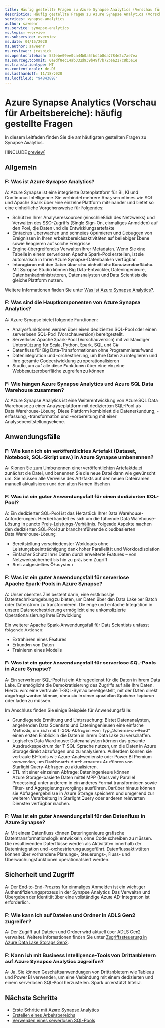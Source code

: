 ```yaml
---
title: Häufig gestellte Fragen zu Azure Synapse Analytics (Vorschau für Arbeitsbereiche)
description: Häufig gestellte Fragen zu Azure Synapse Analytics (Vorschau für Arbeitsbereiche)
services: synapse-analytics
author: saveenr
ms.service: synapse-analytics
ms.topic: overview
ms.subservice: overview
ms.date: 04/15/2020
ms.author: saveenr
ms.reviewer: jrasnick
ms.openlocfilehash: 530ebe09ee0ca44b0a5fbd4b8da2784e2c7ae7ea
ms.sourcegitcommit: 0a9df8ec14ab332d939b49f7b72dea217c8b3e1e
ms.translationtype: HT
ms.contentlocale: de-DE
ms.lasthandoff: 11/18/2020
ms.locfileid: "94843892"
---
```

# <a name="azure-synapse-analytics-workspaces-preview-frequently-asked-questions"></a>Azure Synapse Analytics (Vorschau für Arbeitsbereiche): häufig gestellte Fragen

In diesem Leitfaden finden Sie die am häufigsten gestellten Fragen zu Synapse Analytics.

[!INCLUDE [preview](includes/note-preview.md)]

## <a name="general"></a>Allgemein

### <a name="q-what-is-azure-synapse-analytics"></a>F: Was ist Azure Synapse Analytics?

A: Azure Synapse ist eine integrierte Datenplattform für BI, KI und Continuous Intelligence. Sie verbindet mehrere Analyseruntimes wie SQL und Apache Spark über eine einzelne Plattform miteinander und bietet so eine einheitliche Vorgehensweise für Folgendes:

- Schützen Ihrer Analyseressourcen (einschließlich des Netzwerks) und Verwalten des SSO-Zugriffs (Single Sign-On, einmaliges Anmelden) auf den Pool, die Daten und die Entwicklungsartefakte
- Einfaches Überwachen und schnelles Optimieren und Debuggen von Ereignissen in Ihren Arbeitsbereichsaktivitäten auf beliebiger Ebene sowie Reagieren auf solche Ereignisse
- Engine-übergreifendes Verwalten Ihrer Metadaten. Wenn Sie eine Tabelle in einem serverlosen Apache Spark-Pool erstellen, ist sie automatisch in Ihren Azure Synapse-Datenbanken verfügbar.
- Interagieren mit den Daten über eine einheitliche Benutzeroberfläche. Mit Synapse Studio können Big Data-Entwickler, Dateningenieure, Datenbankadministratoren, Datenanalysten und Data Scientists die gleiche Plattform nutzen.

Weitere Informationen finden Sie unter [Was ist Azure Synapse Analytics?](https://docs.microsoft.com/azure/synapse-analytics/overview-what-is).

### <a name="q-what-are-the-main-components-of-azure-synapse-analytics"></a>F: Was sind die Hauptkomponenten von Azure Synapse Analytics?

A: Azure Synapse bietet folgende Funktionen:

- Analysefunktionen werden über einen dedizierten SQL-Pool oder einen serverlosen SQL-Pool (Vorschauversion) bereitgestellt.
- Serverloser Apache Spark-Pool (Vorschauversion) mit vollständiger Unterstützung für Scala, Python, Spark, SQL und C#
- Datenfluss für Big Data-Transformationen ohne Programmieraufwand
- Datenintegration und -orchestrierung, um Ihre Daten zu integrieren und Ihre gesamte Codeentwicklung zu operationalisieren
- Studio, um auf alle diese Funktionen über eine einzelne Webbenutzeroberfläche zugreifen zu können

### <a name="q-how-does-azure-synapse-analytics-relate-to-azure-sql-data-warehouse"></a>F: Wie hängen Azure Synapse Analytics und Azure SQL Data Warehouse zusammen?

A: Azure Synapse Analytics ist eine Weiterentwicklung von Azure SQL Data Warehouse zu einer Analyseplattform mit dediziertem SQL-Pool als Data Warehouse-Lösung. Diese Plattform kombiniert die Datenerkundung, -erfassung, -transformation und -vorbereitung mit einer Analysebereitstellungsebene.

## <a name="use-cases"></a>Anwendungsfälle

### <a name="q-how-do-i-rename-a-published-artifact-dataset-notebook-sql-script-and-so-on-in-azure-synapse"></a>F: Wie kann ich ein veröffentlichtes Artefakt (Dataset, Notebook, SQL-Skript usw.) in Azure Synapse umbenennen?

A: Klonen Sie zum Umbenennen einer veröffentlichten Artefaktdatei zunächst die Datei, und benennen Sie die neue Datei dann wie gewünscht um. Sie müssen alle Verweise des Artefakts auf den neuen Dateinamen manuell aktualisieren und den alten Namen löschen.

### <a name="q-what-is-a-good-use-case-for-dedicated-sql-pool"></a>F: Was ist ein guter Anwendungsfall für einen dedizierten SQL-Pool?

A: Ein dedizierter SQL-Pool ist das Herzstück Ihrer Data Warehouse-Anforderungen. Hierbei handelt es sich um die führende Data Warehouse-Lösung in puncto [Preis-Leistungs-Verhältnis](https://azure.microsoft.com/services/sql-data-warehouse/compare/). Folgende Aspekte machen den dedizierten SQL-Pool zur branchenführende cloudbasierten Data Warehouse-Lösung:

- Bereitstellung verschiedenster Workloads ohne Leistungsbeeinträchtigung dank hoher Parallelität und Workloadisolation
- Einfacher Schutz Ihrer Daten durch erweiterte Features – von Netzwerksicherheit bis hin zu präzisem Zugriff
- Breit aufgestelltes Ökosystem

### <a name="q-what-is-a-good-use-case-for-serverless-apache-spark-pool-in-azure-synapse"></a>F: Was ist ein guter Anwendungsfall für serverlose Apache Spark-Pools in Azure Synapse?

A: Unser oberstes Ziel besteht darin, eine erstklassige Datentechnikumgebung zu bieten, um Daten über den Data Lake per Batch oder Datenstrom zu transformieren. Die enge und einfache Integration in unsere Datenorchestrierung ermöglicht eine unkomplizierte Operationalisierung Ihrer Entwicklung.

Ein weiterer Apache Spark-Anwendungsfall für Data Scientists umfasst folgende Aktionen:

- Extrahieren eines Features
- Erkunden von Daten
- Trainieren eines Modells

### <a name="q-what-is-a-good-use-case-for-serverless-sql-pool-in-azure-synapse"></a>F: Was ist ein guter Anwendungsfall für serverlose SQL-Pools in Azure Synapse?

A: Ein serverloser SQL-Pool ist ein Abfragedienst für die Daten in Ihrem Data Lake. Er ermöglicht die Demokratisierung des Zugriffs auf alle Ihre Daten. Hierzu wird eine vertraute T-SQL-Syntax bereitgestellt, mit der Daten direkt abgefragt werden können, ohne sie in einen speziellen Speicher kopieren oder laden zu müssen.

Im Anschluss finden Sie einige Beispiele für Anwendungsfälle:

- Grundlegende Ermittlung und Untersuchung: Bietet Datenanalysten, angehenden Data Scientists und Dateningenieuren eine einfache Methode, um sich mit T-SQL-Abfragen vom Typ „Schema-on-Read“ einen ersten Einblick in die Daten in ihrem Data Lake zu verschaffen.
- Logisches Data Warehouse: Datenanalysten können das gesamte Ausdrucksspektrum der T-SQL-Sprache nutzen, um die Daten in Azure Storage direkt abzufragen und zu analysieren. Außerdem können sie vertraute BI-Tools wie Azure-Analysedienste oder Power BI Premium verwenden, um Dashboards durch erneutes Ausführen von Starlight Query-Abfragen zu aktualisieren.
- ETL mit einer einzelnen Abfrage: Dateningenieure können Azure Storage-basierte Daten mittel MPP (Massively Parallel Processing) unter anderem in ein anderes Format transformieren sowie Filter- und Aggregierungsvorgänge ausführen. Darüber hinaus können sie Abfrageergebnisse in Azure Storage speichern und umgehend zur weiteren Verarbeitung in Starlight Query oder anderen relevanten Diensten verfügbar machen.

### <a name="q-what-is-a-good-use-case-for-data-flow-in-azure-synapse"></a>F: Was ist ein guter Anwendungsfall für den Datenfluss in Azure Synapse?

A: Mit einem Datenfluss können Dateningenieure grafische Datentransformationslogik entwickeln, ohne Code schreiben zu müssen. Die resultierenden Datenflüsse werden als Aktivitäten innerhalb der Datenintegration und -orchestrierung ausgeführt. Datenflussaktivitäten können über vorhandene Planungs-, Steuerungs-, Fluss- und Überwachungsfunktionen operationalisiert werden.

## <a name="security-and-access"></a>Sicherheit und Zugriff

A: Der End-to-End-Prozess für einmaliges Anmelden ist ein wichtiger Authentifizierungsprozess in der Synapse Analytics. Das Verwalten und Übergeben der Identität über eine vollständige Azure AD-Integration ist erforderlich.

### <a name="q-how-do-i-get-access-to-files-and-folders-in-the-adls-gen2"></a>F: Wie kann ich auf Dateien und Ordner in ADLS Gen2 zugreifen?

A: Der Zugriff auf Dateien und Ordner wird aktuell über ADLS Gen2 verwaltet. Weitere Informationen finden Sie unter [Zugriffssteuerung in Azure Data Lake Storage Gen2](../storage/blobs/data-lake-storage-access-control.md?toc=/azure/synapse-analytics/toc.json&bc=/azure/synapse-analytics/breadcrumb/toc.json).

### <a name="q-can-i-use-third-party-business-intelligence-tools-to-access-azure-synapse-analytics"></a>F: Kann ich mit Business Intelligence-Tools von Drittanbietern auf Azure Synapse Analytics zugreifen?

A: Ja. Sie können Geschäftsanwendungen von Drittanbietern wie Tableau und Power BI verwenden, um eine Verbindung mit einem dedizierten und einem serverlosen SQL-Pool herzustellen. Spark unterstützt IntelliJ.

## <a name="next-steps"></a>Nächste Schritte

* [Erste Schritte mit Azure Synapse Analytics](get-started.md)
* [Erstellen eines Arbeitsbereichs](quickstart-create-workspace.md)
* [Verwenden eines serverlosen SQL-Pools](quickstart-sql-on-demand.md)
